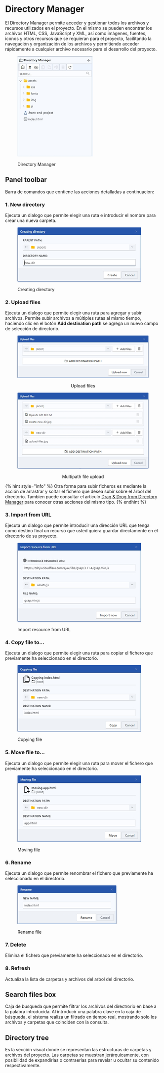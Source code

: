 # Directory Manager

El Directory Manager permite acceder y gestionar todos los archivos y recursos utilizados en el proyecto. En el mismo se pueden encontrar los archivos HTML, CSS, JavaScript y XML, así como imágenes, fuentes, iconos y otros recursos que se requieran para el proyecto, facilitando la navegación y organización de los archivos y permitiendo acceder rápidamente a cualquier archivo necesario para el desarrollo del proyecto.

<figure><img src="../../../.gitbook/assets/directory-manager.jpg" alt=""><figcaption><p>Directory Manager</p></figcaption></figure>

## Panel toolbar

Barra de comandos que contiene las acciones detalladas a continuacion:

### 1. New directory

Ejecuta un dialogo que permite elegir una ruta e introducir el nombre para crear una nueva carpeta.

<div align="left">

<figure><img src="../../../.gitbook/assets/create-new-dir.jpg" alt=""><figcaption><p>Creating directory</p></figcaption></figure>

</div>

### 2. **Upload files**

Ejecuta un dialogo que permite elegir una ruta para agregar y subir archivos. Permite subir archivos a múltiples rutas al mismo tiempo, haciendo clic en el botón **Add destination path** se agrega un nuevo campo de selección de directorio.

<div align="center">

<figure><img src="../../../.gitbook/assets/upload-files.jpg" alt=""><figcaption><p>Upload files</p></figcaption></figure>

 

<figure><img src="../../../.gitbook/assets/upload-files-multiple.jpg" alt=""><figcaption><p>Multipath file upload</p></figcaption></figure>

</div>

{% hint style="info" %}
Otra forma para subir ficheros es mediante la acción de arrastrar y soltar el fichero que desea subir sobre el árbol del directorio. Tambien puede consultar el articulo [Drag & Drog from Directory Manager](drag-and-drop-from-directory-manager.md) para conocer otras acciones del mismo tipo.
{% endhint %}

### 3. **Import from URL**

Ejecuta un dialogo que permite introducir una dirección URL que tenga como destino final un recurso que usted quiera guardar directamente en el directorio de su proyecto.

<div align="left">

<figure><img src="../../../.gitbook/assets/import-from-url.jpg" alt=""><figcaption><p>Import resource from URL</p></figcaption></figure>

</div>

### 4. **Copy file to...**

Ejecuta un dialogo que permite elegir una ruta para copiar el fichero que previamente ha seleccionado en el directorio.

<div align="left">

<figure><img src="../../../.gitbook/assets/copy-file.jpg" alt=""><figcaption><p>Copying file</p></figcaption></figure>

</div>

### 5. **Move file to...**

Ejecuta un dialogo que permite elegir una ruta para mover el fichero que previamente ha seleccionado en el directorio.

<div align="left">

<figure><img src="../../../.gitbook/assets/move-file.jpg" alt=""><figcaption><p>Moving file</p></figcaption></figure>

</div>

### 6. **Rename**

Ejecuta un dialogo que permite renombrar el fichero que previamente ha seleccionado en el directorio.

<div align="left">

<figure><img src="../../../.gitbook/assets/rename-file.jpg" alt=""><figcaption><p>Rename file</p></figcaption></figure>

</div>

### 7. **Delete**

Elimina el fichero que previamente ha seleccionado en el directorio.

### 8. **Refresh**

Actualiza la lista de carpetas y archivos del arbol del directorio.

## Search files box

Caja de busqueda que permite filtrar los archivos del directrorio en base a la palabra introducida. Al introducir una palabra clave en la caja de búsqueda, el sistema realiza un filtrado en tiempo real, mostrando solo los archivos y carpetas que coinciden con la consulta.

## Directory tree

Es la sección visual donde se representan las estructuras de carpetas y archivos del proyecto. Las carpetas se muestran jerárquicamente, con posibilidad de expandirlas o contraerlas para revelar u ocultar su contenido respectivamente.
